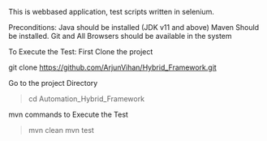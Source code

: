 This is webbased application, test scripts written in selenium.

Preconditions: Java should be installed (JDK v11 and above) Maven Should be installed. Git and All Browsers should be available in the system

To Execute the Test: First Clone the project

git clone https://github.com/ArjunVihan/Hybrid_Framework.git

Go to the project Directory
> cd Automation_Hybrid_Framework

mvn commands to Execute the Test
> mvn clean 
> mvn test
